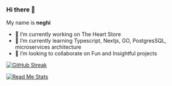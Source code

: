 ### Hi there 👋


My name is **neghi** 

- 🔭 I’m currently working on The Heart Store
- 🌱 I’m currently learning Typescript, Nextjs, GO, PostgresSQL, microservices architecture
- 👯 I’m looking to collaborate on Fun and Insightful projects
<!--- 💻 Currently a contribuitor @ [Rezact](https://rezact.io) -->
 [![GitHub Streak](https://github-readme-streak-stats.herokuapp.com?user=neghi14&theme=dark&hide_border=true&date_format=j%20M%5B%20Y%5D)](https://git.io/streak-stats)

 [![Read Me Stats](https://github-readme-stats.vercel.app/api?username=neghi14)](https://git.io/streak-stats)
<!--- 🤔 I’m looking for help with ...
- 💬 Ask me about ...
- 📫 How to reach me
- 😄 Pronouns: ...
- ⚡ Fun fact: ... >
